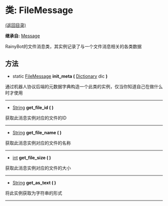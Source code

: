 # 类: FileMessage  
[(返回目录)](README.md)  
  
**继承自:** [Message](Message.md)  
  
RainyBot的文件消息类，其实例记录了与一个文件消息相关的各类数据  
  
## 方法 
  
- static [FileMessage](FileMessage.md) **init_meta (** [Dictionary](https://docs.godotengine.org/en/latest/classes/class_dictionary.html) dic **)**  
  
通过机器人协议后端的元数据字典构造一个此类的实例，仅当你知道自己在做什么时才使用  
  
---  
  
-  [String](https://docs.godotengine.org/en/latest/classes/class_string.html) **get_file_id ( )**  
  
获取此消息实例对应的文件的ID  
  
---  
  
-  [String](https://docs.godotengine.org/en/latest/classes/class_string.html) **get_file_name ( )**  
  
获取此消息实例对应的文件的名称  
  
---  
  
-  [int](https://docs.godotengine.org/en/latest/classes/class_int.html) **get_file_size ( )**  
  
获取此消息实例对应的文件的大小  
  
---  
  
-  [String](https://docs.godotengine.org/en/latest/classes/class_string.html) **get_as_text ( )**  
  
将此实例获取为字符串的形式  
  
---  
  

